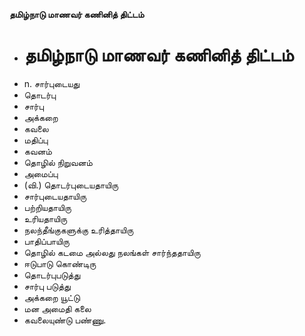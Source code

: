 **தமிழ்நாடு மாணவர் கணினித் திட்டம்**
- # தமிழ்நாடு மாணவர் கணினித் திட்டம்
- n. சார்புடையது
- தொடர்பு
- சார்பு
- அக்கறை
- கவலை
- மதிப்பு
- கவனம்
- தொழில் நிறுவனம்
- அமைப்பு
- (வி.) தொடர்புடையதாயிரு
- சார்புடையதாயிரு
- பற்றியதாயிரு
- உரியதாயிரு
- நலந்தீங்குகளுக்கு உரித்தாயிரு
- பாதிப்பாயிரு
- தொழில் கடமை அல்லது நலங்கள் சார்ந்ததாயிரு
- ஈடுபாடு கொண்டிரு
- தொடர்புபடுத்து
- சார்பு படுத்து
- அக்கறை யூட்டு
- மன அமைதி கலை
- கவலையுண்டு பண்ணு.

